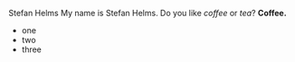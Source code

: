 Stefan Helms
My name is Stefan Helms.
Do you like *coffee* or *tea*? 
**Coffee.**

* one
* two
* three

